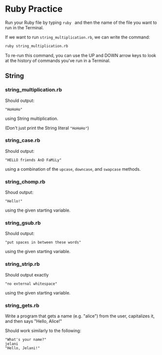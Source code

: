 # Ruby Practice

Run your Ruby file by typing `ruby ` and then the name of the file you want to run in the Terminal.

If we want to run `string_multiplication.rb`, we can write the command:

```bash
ruby string_multiplication.rb
```

To re-run this command, you can use the UP and DOWN arrow keys to look at the history of commands you've run in a Terminal.

## String

### string_multiplication.rb
Should output:
```
"HoHoHo"
```
using String multiplication.

(Don't just print the String literal `"HoHoHo"`)

### string_case.rb
Should output:
```
"HELLO friends AnD FaMiLy"
```
using a combination of the `upcase`, `downcase`, and `swapcase` methods.

### string_chomp.rb
Shoud output:
```
"Hello!"
```
using the given starting variable.

### string_gsub.rb
Should output:
```
"put spaces in between these words"
```
using the given starting variable.

### string_strip.rb
Should output exactly
```
"no external whitespace"
```
using the given starting variable.

### string_gets.rb
Write a program that gets a name (e.g. "alice") from the user, capitalizes it, and then says "Hello, Alice!"

Should work similarly to the following:
```
"What's your name?"
jelani
"Hello, Jelani!"
```
